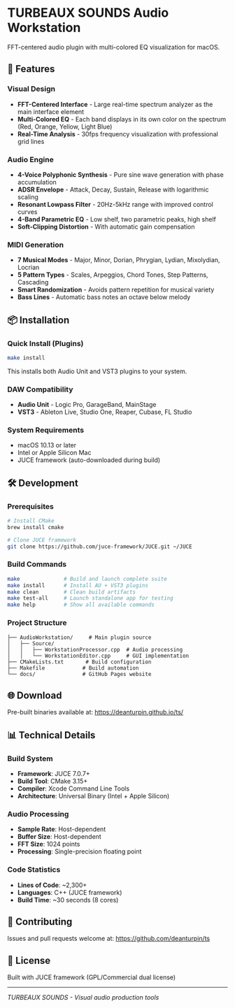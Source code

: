 # TURBEAUX SOUNDS Audio Workstation

FFT-centered audio plugin with multi-colored EQ visualization for macOS.

## 🎵 Features

### Visual Design
- **FFT-Centered Interface** - Large real-time spectrum analyzer as the main interface element
- **Multi-Colored EQ** - Each band displays in its own color on the spectrum (Red, Orange, Yellow, Light Blue)
- **Real-Time Analysis** - 30fps frequency visualization with professional grid lines

### Audio Engine
- **4-Voice Polyphonic Synthesis** - Pure sine wave generation with phase accumulation
- **ADSR Envelope** - Attack, Decay, Sustain, Release with logarithmic scaling
- **Resonant Lowpass Filter** - 20Hz-5kHz range with improved control curves
- **4-Band Parametric EQ** - Low shelf, two parametric peaks, high shelf
- **Soft-Clipping Distortion** - With automatic gain compensation

### MIDI Generation
- **7 Musical Modes** - Major, Minor, Dorian, Phrygian, Lydian, Mixolydian, Locrian
- **5 Pattern Types** - Scales, Arpeggios, Chord Tones, Step Patterns, Cascading
- **Smart Randomization** - Avoids pattern repetition for musical variety
- **Bass Lines** - Automatic bass notes an octave below melody

## 📦 Installation

### Quick Install (Plugins)
```bash
make install
```
This installs both Audio Unit and VST3 plugins to your system.

### DAW Compatibility
- **Audio Unit** - Logic Pro, GarageBand, MainStage
- **VST3** - Ableton Live, Studio One, Reaper, Cubase, FL Studio

### System Requirements
- macOS 10.13 or later
- Intel or Apple Silicon Mac
- JUCE framework (auto-downloaded during build)

## 🛠️ Development

### Prerequisites
```bash
# Install CMake
brew install cmake

# Clone JUCE framework
git clone https://github.com/juce-framework/JUCE.git ~/JUCE
```

### Build Commands
```bash
make              # Build and launch complete suite
make install      # Install AU + VST3 plugins
make clean        # Clean build artifacts
make test-all     # Launch standalone app for testing
make help         # Show all available commands
```

### Project Structure
```
├── AudioWorkstation/     # Main plugin source
│   ├── Source/
│   │   ├── WorkstationProcessor.cpp  # Audio processing
│   │   └── WorkstationEditor.cpp     # GUI implementation
├── CMakeLists.txt       # Build configuration
├── Makefile            # Build automation
└── docs/               # GitHub Pages website
```

## 🌐 Download

Pre-built binaries available at: https://deanturpin.github.io/ts/

## 📊 Technical Details

### Build System
- **Framework**: JUCE 7.0.7+
- **Build Tool**: CMake 3.15+
- **Compiler**: Xcode Command Line Tools
- **Architecture**: Universal Binary (Intel + Apple Silicon)

### Audio Processing
- **Sample Rate**: Host-dependent
- **Buffer Size**: Host-dependent
- **FFT Size**: 1024 points
- **Processing**: Single-precision floating point

### Code Statistics
- **Lines of Code**: ~2,300+ 
- **Languages**: C++ (JUCE framework)
- **Build Time**: ~30 seconds (8 cores)

## 🤝 Contributing

Issues and pull requests welcome at: https://github.com/deanturpin/ts

## 📄 License

Built with JUCE framework (GPL/Commercial dual license)

---

*TURBEAUX SOUNDS - Visual audio production tools*
